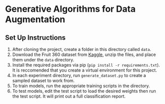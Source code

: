 # Generative Algorithms for Data Augmentation
## Set Up Instructions
1. After cloning the project, create a folder in this directory called `data`. 
2. Download the Fruit 360 dataset from [Kaggle](https://www.kaggle.com/moltean/fruits), unzip the files, and place them under the `data` directory.
3. Install the required packages via pip (`pip install -r requirements.txt`). It is reccomended that you create a virtual environment for this project.
4. In each experiment directory, run `generate_dataset.py` to create a sampled dataset to work from.
5. To train models, run the appropriate training scripts in the directory.
6. To test models, edit the test script to load the desired weights then run the test script. It will print out a full classification report.